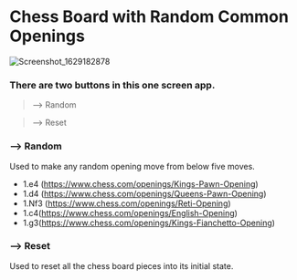# Chess Board with Random Common Openings


![Screenshot_1629182878](https://user-images.githubusercontent.com/56064237/129681274-b3f57922-2aca-420a-9d3d-55e62b7e3bd4.png)


### There are two buttons in this one screen app.

> --> Random

> --> Reset

### --> Random

Used to make any random opening move from below five moves.

- 1.e4 (https://www.chess.com/openings/Kings-Pawn-Opening)
- 1.d4 (https://www.chess.com/openings/Queens-Pawn-Opening)
- 1.Nf3 (https://www.chess.com/openings/Reti-Opening)
- 1.c4(https://www.chess.com/openings/English-Opening)
- 1.g3(https://www.chess.com/openings/Kings-Fianchetto-Opening)



### --> Reset

Used to reset all the chess board pieces into its initial state.
